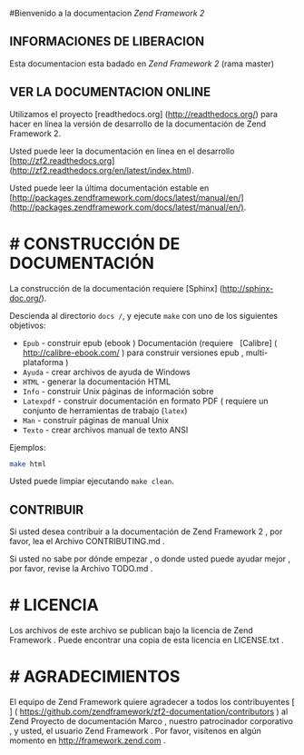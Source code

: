 #Bienvenido a la documentacion *Zend Framework 2*

## INFORMACIONES DE LIBERACION

Esta documentacion esta badado en *Zend Framework 2* (rama master)

## VER LA DOCUMENTACION ONLINE

Utilizamos el proyecto [readthedocs.org] (http://readthedocs.org/) para hacer en línea la versión de desarrollo de la 
documentación de Zend Framework 2.

Usted puede leer la documentación en línea en el desarrollo 
[http://zf2.readthedocs.org] (http://zf2.readthedocs.org/en/latest/index.html).

Usted puede leer la última documentación estable en 
[http://packages.zendframework.com/docs/latest/manual/en/](http://packages.zendframework.com/docs/latest/manual/en/).

# # CONSTRUCCIÓN DE DOCUMENTACIÓN

La construcción de la documentación requiere [Sphinx] (http://sphinx-doc.org/).

Descienda al directorio `docs /`, y ejecute `make` con uno de los siguientes 
objetivos:

- `Epub` - construir epub (ebook ) Documentación (requiere
  [Calibre] ( http://calibre-ebook.com/ ) para construir versiones epub , multi-plataforma )
- `Ayuda` - crear archivos de ayuda de Windows
- `HTML` - generar la documentación HTML
- `Info` - construir Unix páginas de información sobre
- `Latexpdf` - construir documentación en formato PDF ( requiere un conjunto de herramientas de trabajo (` latex `)
- `Man` - construir páginas de manual Unix
- `Texto` - crear archivos manual de texto ANSI

Ejemplos:

``` sh
make html
```

Usted puede limpiar ejecutando `make clean`.

## CONTRIBUIR

Si usted desea contribuir a la documentación de Zend Framework 2 , por favor, lea el
Archivo CONTRIBUTING.md .

Si usted no sabe por dónde empezar , o donde usted puede ayudar mejor , por favor, revise la
Archivo TODO.md .

# # LICENCIA

Los archivos de este archivo se publican bajo la licencia de Zend Framework .
Puede encontrar una copia de esta licencia en LICENSE.txt .

# # AGRADECIMIENTOS

El equipo de Zend Framework quiere agradecer a todos los contribuyentes [ ] ( https://github.com/zendframework/zf2-documentation/contributors ) al Zend
Proyecto de documentación Marco , nuestro patrocinador corporativo , y usted, el usuario Zend Framework .
Por favor, visítenos en algún momento en http://framework.zend.com .
